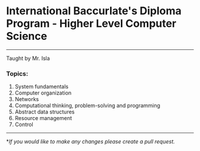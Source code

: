 # International Baccurlate's Diploma Program - Higher Level Computer Science
----
Taught by Mr. Isla

### Topics:
1. System fundamentals
2. Computer organization
3. Networks
4. Computational thinking, problem-solving and programming
5. Abstract data structures
6. Resource management
7. Control
----

**If you would like to make any changes please create a pull request.*
